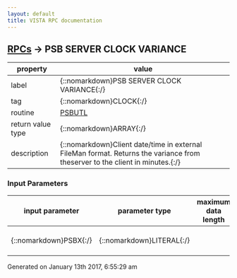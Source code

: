 ```yaml
---
layout: default
title: VISTA RPC documentation
---
```




## [RPCs](TableOfContent.md) &#8594; PSB SERVER CLOCK VARIANCE 

 property | value 
--- | --- 
 label | {::nomarkdown}PSB SERVER CLOCK VARIANCE{:/}
 tag | {::nomarkdown}CLOCK{:/}
 routine | [PSBUTL](http://code.osehra.org/dox/Routine_PSBUTL_source.html)
 return value type | {::nomarkdown}ARRAY{:/}
 description | {::nomarkdown}Client date/time in external FileMan format. Returns the variance from theserver to the client in minutes.{:/}

### Input Parameters

| input parameter | parameter type | maximum data length | required | description | 
| --- | --- | --- | --- | --- | 
| {::nomarkdown}PSBX{:/} | {::nomarkdown}LITERAL{:/} |  | {::nomarkdown}true{:/} | {::nomarkdown}Client date/time in external fileman format.{:/} | 




 Generated on January 13th 2017, 6:55:29 am
